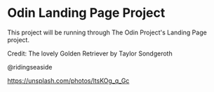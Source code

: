 # Odin Landing Page Project

This project will be running through The Odin Project's Landing Page project.

Credit:
The lovely Golden Retriever by Taylor Sondgeroth

@ridingseaside

https://unsplash.com/photos/ltsKOg_q_Gc
